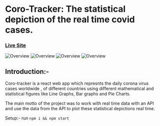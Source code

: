 # Coro-Tracker: The statistical depiction of the real time covid cases.
### [Live Site](https://coro-tracker.netlify.app/)

![Overview](https://i.ibb.co/Pxzw4hj/coro-daily.jpg)
![Overview](https://i.ibb.co/GpMWGgH/coro-monthly.jpg)
![Overview](https://i.ibb.co/d5WrxCr/coro-tracker-2.jpg)
![Overview](https://i.ibb.co/f2khQRk/coro-tracker-3.jpg)

## Introduction:-

Coro-tracker is a react web app which represnts the daily corona virus cases worldwide , of different countries using different mathematical and statistical figures like Line Graphs, Bar graphs and Pie Charts.

The main motto of the project was to work with real time data with an API and use the data from the API to plot these statistical depictions real time.

Setup:-
run ``` npm i && npm start ```
